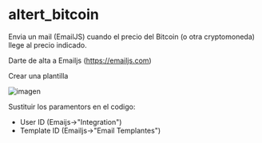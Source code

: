 # altert_bitcoin
Envia un mail (EmailJS) cuando el precio del Bitcoin (o otra cryptomoneda) llege al precio indicado.

Darte de alta a Emailjs (https://emailjs.com)

Crear una plantilla

![imagen](https://github.com/miavila/altert_bitcoin/blob/master/emailjs.png?raw=true "imagen")


Sustituir los paramentors en el codigo:
- User ID (Emaijs->"Integration")
- Template ID (Emailjs->"Email Templantes")
